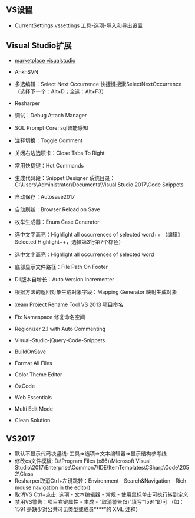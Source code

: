 ## VS设置

- CurrentSettings.vssettings  工具-选项-导入和导出设置


## Visual Studio扩展

- [marketplace visualstudio](https://marketplace.visualstudio.com/)

- AnkhSVN
- 多选编辑：Select Next Occurrence 快捷键搜索SelectNextOccurrence（选择下一个：Alt+D；全选：Alt+F3）
- Resharper
- 调试：Debug Attach Manager
- SQL Prompt Core: sql智能感知
- 注释切换：Toggle Comment
- 关闭右边选项卡：Close Tabs To Right
- 常用快捷键：Hot Commands
- 生成代码段：Snippet Designer  系统目录：C:\Users\Administrator\Documents\Visual Studio 2017\Code Snippets
- 自动保存：Autosave2017
- 自动刷新：Browser Reload on Save
- 枚举生成器：Enum Case Generator
- 选中文字高亮：Highlight all occurrences of selected word++  （编辑》Selected Highlight++，选择第3行第7个棕色）
- 选中文字高亮：Highlight all occurrences of selected word
- 底部显示文件路径：File Path On Footer
- Dll版本自增长：Auto Version Incrementer


- 根据方法的返回对象生成对象字段：Mapping Generator 映射生成对象
- xeam Project Rename Tool VS 2013 项目命名
- Fix Namespace 修复命名空间
- Regionizer 2.1 with Auto Commenting

- Visual-Studio-jQuery-Code-Snippets
- BuildOnSave
- Format All Files
- Color Theme Editor
- OzCode
- Web Essentials
- Multi Edit Mode
- Clean Solution


## VS2017

- 默认不显示代码块竖线: 工具=>选项=>文本编辑器=>显示结构参考线
- 修改cs文件模板: D:\Program Files (x86)\Microsoft Visual Studio\2017\Enterprise\Common7\IDE\ItemTemplates\CSharp\Code\2052\Class
- Resharper取消Ctrl+左键跳转：Environment - Search&Navigation - Rich mouse navigation in the editor)
- 取消VS Ctrl+点击: 选项 - 文本编辑器 - 常规 - 使用鼠标单击可执行转到定义
- 禁用VS警告：项目右键属性 - 生成 - “取消警告(S)”填写“1591”即可  （如：1591 是缺少对公共可见类型或成员“***”的 XML 注释）